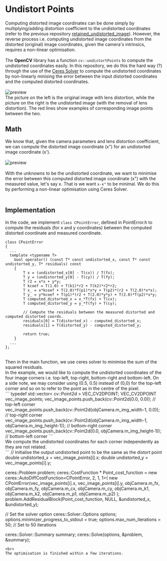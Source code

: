 # Undistort Points
Computing distorted image coordinates can be done simply by multiplying/adding distortion coefficient to the undistorted coordinates (refer to the previous repository [retained_undistorted_image](https://github.com/stanathong/retained_undistort_image)). However, the reverse process i.e. computing undistorted image coordinates from the distorted (original) image coordinates, given the camera's intrinsics, requires a non-linear optimisation.<br><br>
The __OpenCV__ library has a function `cv::undistortPoints` to compute the undistorted coordinates easily. In this repository, we do this the hard way (?) through the use of the [Ceres Solver](http://ceres-solver.org/) to compute the undistorted coordinates by non-linearly minising the error between the input distorted coordinates and the computed distorted coordinates.<br>
<br>
![preview](https://github.com/stanathong/undistort_point/blob/master/figure/preview.jpg)
<br>
The picture on the left is the original image with lens distortion, while the picture on the right is the undistorted image (with the removal of lens distortion). The red lines show examples of corresponding image points between the two. <br>
## Math
We know that, given the camera parameters and lens distortion coefficient, we can compute the distorted image coordinate (x") for an undistorted image coordinate (x').<br>
<br>
![preview](https://github.com/stanathong/undistort_point/blob/master/figure/equation.jpg)
<br><br>
With the unknowns to be the undistorted coordinate, we want to minimise the error between this computed distorted image coordinate (x") with the measured value, let's say x. That is we want `x-x"` to be minimal. We do this by performing a non-linear optimisation using Ceres Solver.<br><br>
## Implementation
In the code, we implement `class CPointError`, defined in PointError.h to compute the residuals (for x and y coordinates) between the computed distorted coordinate and measured coordinate.
<br>
```
class CPointError
{
  ...
  template <typename T>
	bool operator() (const T* const undistorted_x, const T* const undistorted_y, T* residuals) const
	{
		T x = (undistorted_x[0] - T(cx)) / T(fx);
		T y = (undistorted_y[0] - T(cy)) / T(fy);
		T r2 = x*x + y*y;
		T kcoef = T(1.0) + T(k1)*r2 + T(k2)*r2*r2;
		T x_ = x*kcoef + T(2.0)*T(p1)*x*y + T(p2)*(r2 + T(2.0)*x*x);
		T y_ = y*kcoef + T(p1)*(r2 + T(2.0)*y*y) + T(2.0)*T(p2)*x*y;
		T computed_distorted_x = x_*T(fx) + T(cx);
		T computed_distorted_y = y_*T(fy) + T(cy);

		// Compute the residuals between the measured distorted and computed distorted coords.
		residuals[0] = T(distorted_x) - computed_distorted_x;
		residuals[1] = T(distorted_y) - computed_distorted_y;

		return true;
	}
  ...
};
```
<br>
Then in the main function, we use ceres solver to minimise the sum of the squared residuals.
<br>
In the example, we would like to compute the undistorted coordinates of the four image corners i.e. top-left, top-right, bottom-right and bottom-left. On a side note, we may consider using (0.5, 0.5) instead of (0,0) for the top-left corner and so on to refer to the point as in the centre of the pixel.<br>
```
typedef std::vector< cv::Point2d >		VEC_CV2DPOINT;
VEC_CV2DPOINT vec_image_points;
vec_image_points.push_back(cv::Point2d(0.0, 0.0));			// top-left corner
vec_image_points.push_back(cv::Point2d(objCamera.m_img_width-1, 0.0));	// top-right corner
vec_image_points.push_back(cv::Point2d(objCamera.m_img_width-1, objCamera.m_img_height-1));	// bottom-right corner
vec_image_points.push_back(cv::Point2d(0.0, objCamera.m_img_height-1));	// bottom-left corner
```
<br>
We compute the undistorted coordinates for each corner independently as they are not related. <br>
```
// Initialise the output undistorted point to be the same as the distort point
double undistorted_x = vec_image_points[i].x; 
double undistorted_y = vec_image_points[i].y;

ceres::Problem problem;
ceres::CostFunction * Point_cost_function = 
				new ceres::AutoDiffCostFunction<CPointError, 2, 1, 1>(
						new CPointError(vec_image_points[i].x, vec_image_points[i].y,
										objCamera.m_fx, objCamera.m_fy,
										objCamera.m_cx, objCamera.m_cy,
										objCamera.m_k1, objCamera.m_k2,
										objCamera.m_p1, objCamera.m_p2) );
problem.AddResidualBlock(Point_cost_function, NULL, &undistorted_x, &undistorted_y);

// Set the solver option
ceres::Solver::Options options;
options.minimizer_progress_to_stdout = true;
options.max_num_iterations = 50; // Set to 50 iterations

ceres::Solver::Summary summary;
ceres::Solve(options, &problem, &summary);
```
<br>
The optimisation is finished within a few iterations.
